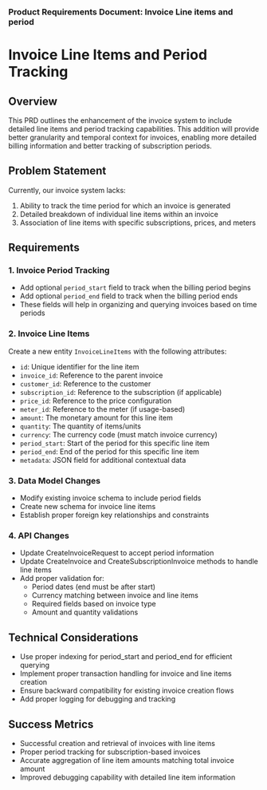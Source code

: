 ### Product Requirements Document: Invoice Line items and period

# Invoice Line Items and Period Tracking

## Overview
This PRD outlines the enhancement of the invoice system to include detailed line items and period tracking capabilities. This addition will provide better granularity and temporal context for invoices, enabling more detailed billing information and better tracking of subscription periods.

## Problem Statement
Currently, our invoice system lacks:
1. Ability to track the time period for which an invoice is generated
2. Detailed breakdown of individual line items within an invoice
3. Association of line items with specific subscriptions, prices, and meters

## Requirements

### 1. Invoice Period Tracking
- Add optional `period_start` field to track when the billing period begins
- Add optional `period_end` field to track when the billing period ends
- These fields will help in organizing and querying invoices based on time periods

### 2. Invoice Line Items
Create a new entity `InvoiceLineItems` with the following attributes:
- `id`: Unique identifier for the line item
- `invoice_id`: Reference to the parent invoice
- `customer_id`: Reference to the customer
- `subscription_id`: Reference to the subscription (if applicable)
- `price_id`: Reference to the price configuration
- `meter_id`: Reference to the meter (if usage-based)
- `amount`: The monetary amount for this line item
- `quantity`: The quantity of items/units
- `currency`: The currency code (must match invoice currency)
- `period_start`: Start of the period for this specific line item
- `period_end`: End of the period for this specific line item
- `metadata`: JSON field for additional contextual data

### 3. Data Model Changes
- Modify existing invoice schema to include period fields
- Create new schema for invoice line items
- Establish proper foreign key relationships and constraints

### 4. API Changes
- Update CreateInvoiceRequest to accept period information
- Update CreateInvoice and CreateSubscriptionInvoice methods to handle line items
- Add proper validation for:
  - Period dates (end must be after start)
  - Currency matching between invoice and line items
  - Required fields based on invoice type
  - Amount and quantity validations

## Technical Considerations
- Use proper indexing for period_start and period_end for efficient querying
- Implement proper transaction handling for invoice and line items creation
- Ensure backward compatibility for existing invoice creation flows
- Add proper logging for debugging and tracking

## Success Metrics
- Successful creation and retrieval of invoices with line items
- Proper period tracking for subscription-based invoices
- Accurate aggregation of line item amounts matching total invoice amount
- Improved debugging capability with detailed line item information
